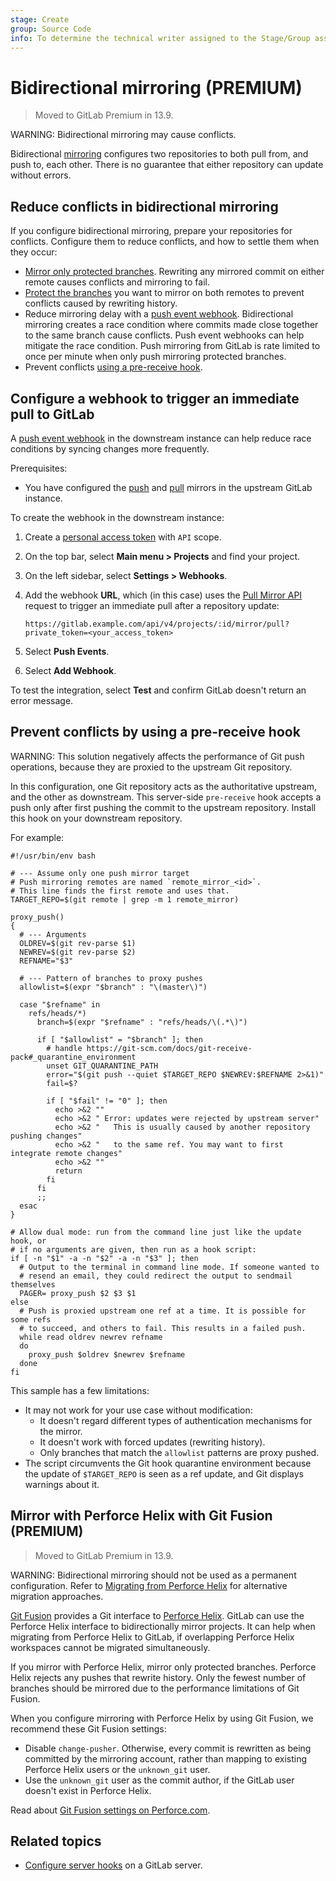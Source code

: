 ```yaml
---
stage: Create
group: Source Code
info: To determine the technical writer assigned to the Stage/Group associated with this page, see https://about.gitlab.com/handbook/product/ux/technical-writing/#assignments
---
```


# Bidirectional mirroring **(PREMIUM)**

> Moved to GitLab Premium in 13.9.

WARNING:
Bidirectional mirroring may cause conflicts.

Bidirectional [mirroring](index.md) configures two repositories to both pull from,
and push to, each other. There is no guarantee that either repository can update
without errors.

## Reduce conflicts in bidirectional mirroring

If you configure bidirectional mirroring, prepare your repositories for
conflicts. Configure them to reduce conflicts, and how to settle them when they occur:

- [Mirror only protected branches](index.md#mirror-only-protected-branches). Rewriting
  any mirrored commit on either remote causes conflicts and mirroring to fail.
- [Protect the branches](../../protected_branches.md) you want to mirror on both
  remotes to prevent conflicts caused by rewriting history.
- Reduce mirroring delay with a [push event webhook](../../integrations/webhook_events.md#push-events).
  Bidirectional mirroring creates a race condition where commits made close together
  to the same branch cause conflicts. Push event webhooks can help mitigate the race
  condition. Push mirroring from GitLab is rate limited to once per minute when only
  push mirroring protected branches.
- Prevent conflicts [using a pre-receive hook](#prevent-conflicts-by-using-a-pre-receive-hook).

## Configure a webhook to trigger an immediate pull to GitLab

A [push event webhook](../../integrations/webhook_events.md#push-events) in the downstream
instance can help reduce race conditions by syncing changes more frequently.

Prerequisites:

- You have configured the [push](push.md#set-up-a-push-mirror-to-another-gitlab-instance-with-2fa-activated)
and [pull](pull.md#pull-from-a-remote-repository) mirrors in the upstream GitLab instance.

To create the webhook in the downstream instance:

1. Create a [personal access token](../../../profile/personal_access_tokens.md) with `API` scope.
1. On the top bar, select **Main menu > Projects** and find your project.
1. On the left sidebar, select **Settings > Webhooks**.
1. Add the webhook **URL**, which (in this case) uses the
   [Pull Mirror API](../../../../api/projects.md#start-the-pull-mirroring-process-for-a-project)
   request to trigger an immediate pull after a repository update:

   ```plaintext
   https://gitlab.example.com/api/v4/projects/:id/mirror/pull?private_token=<your_access_token>
   ```

1. Select **Push Events**.
1. Select **Add Webhook**.

To test the integration, select **Test** and confirm GitLab doesn't return an error message.

## Prevent conflicts by using a pre-receive hook

WARNING:
This solution negatively affects the performance of Git push operations, because
they are proxied to the upstream Git repository.

In this configuration, one Git repository acts as the authoritative upstream, and
the other as downstream. This server-side `pre-receive` hook accepts a push only
after first pushing the commit to the upstream repository. Install this hook on
your downstream repository.

For example:

```shell
#!/usr/bin/env bash

# --- Assume only one push mirror target
# Push mirroring remotes are named `remote_mirror_<id>`.
# This line finds the first remote and uses that.
TARGET_REPO=$(git remote | grep -m 1 remote_mirror)

proxy_push()
{
  # --- Arguments
  OLDREV=$(git rev-parse $1)
  NEWREV=$(git rev-parse $2)
  REFNAME="$3"

  # --- Pattern of branches to proxy pushes
  allowlist=$(expr "$branch" : "\(master\)")

  case "$refname" in
    refs/heads/*)
      branch=$(expr "$refname" : "refs/heads/\(.*\)")

      if [ "$allowlist" = "$branch" ]; then
        # handle https://git-scm.com/docs/git-receive-pack#_quarantine_environment
        unset GIT_QUARANTINE_PATH
        error="$(git push --quiet $TARGET_REPO $NEWREV:$REFNAME 2>&1)"
        fail=$?

        if [ "$fail" != "0" ]; then
          echo >&2 ""
          echo >&2 " Error: updates were rejected by upstream server"
          echo >&2 "   This is usually caused by another repository pushing changes"
          echo >&2 "   to the same ref. You may want to first integrate remote changes"
          echo >&2 ""
          return
        fi
      fi
      ;;
  esac
}

# Allow dual mode: run from the command line just like the update hook, or
# if no arguments are given, then run as a hook script:
if [ -n "$1" -a -n "$2" -a -n "$3" ]; then
  # Output to the terminal in command line mode. If someone wanted to
  # resend an email, they could redirect the output to sendmail themselves
  PAGER= proxy_push $2 $3 $1
else
  # Push is proxied upstream one ref at a time. It is possible for some refs
  # to succeed, and others to fail. This results in a failed push.
  while read oldrev newrev refname
  do
    proxy_push $oldrev $newrev $refname
  done
fi
```

This sample has a few limitations:

- It may not work for your use case without modification:
  - It doesn't regard different types of authentication mechanisms for the mirror.
  - It doesn't work with forced updates (rewriting history).
  - Only branches that match the `allowlist` patterns are proxy pushed.
- The script circumvents the Git hook quarantine environment because the update of `$TARGET_REPO`
  is seen as a ref update, and Git displays warnings about it.

## Mirror with Perforce Helix with Git Fusion **(PREMIUM)**

> Moved to GitLab Premium in 13.9.

WARNING:
Bidirectional mirroring should not be used as a permanent configuration. Refer to
[Migrating from Perforce Helix](../../import/perforce.md) for alternative migration approaches.

[Git Fusion](https://www.perforce.com/manuals/git-fusion/#Git-Fusion/section_avy_hyc_gl.html) provides a Git interface
to [Perforce Helix](https://www.perforce.com/products). GitLab can use the Perforce Helix
interface to bidirectionally mirror projects. It can help when migrating from Perforce Helix
to GitLab, if overlapping Perforce Helix workspaces cannot be migrated simultaneously.

If you mirror with Perforce Helix, mirror only protected branches. Perforce Helix
rejects any pushes that rewrite history. Only the fewest number of branches should be mirrored
due to the performance limitations of Git Fusion.

When you configure mirroring with Perforce Helix by using Git Fusion, we recommend these Git Fusion
settings:

- Disable `change-pusher`. Otherwise, every commit is rewritten as being committed
  by the mirroring account, rather than mapping to existing Perforce Helix users or the `unknown_git` user.
- Use the `unknown_git` user as the commit author, if the GitLab user doesn't exist in
  Perforce Helix.

Read about [Git Fusion settings on Perforce.com](https://www.perforce.com/manuals/git-fusion/Content/Git-Fusion/section_vss_bdw_w3.html#section_zdp_zz1_3l).

## Related topics

- [Configure server hooks](../../../../administration/server_hooks.md) on a GitLab server.
